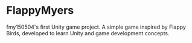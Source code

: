 # FlappyMyers
fmy150504's first Unity game project. A simple game inspired by Flappy Birds, developed to learn Unity and game development concepts.
